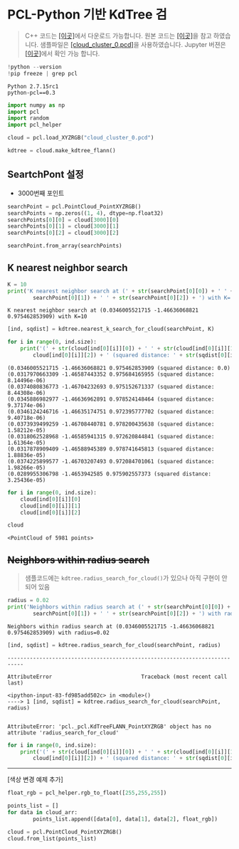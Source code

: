 
# PCL-Python 기반  KdTree 검

> C++ 코드는 [[이곳]](https://github.com/adioshun/gitBook_Tutorial_PCL/blob/master/Intermediate/Part02-Chapter02-Search-Kdtree-PCL-Cpp.cpp)에서 다운로드 가능합니다. 원본 코드는 [[이곳]](https://github.com/strawlab/python-pcl/blob/master/examples/official/kdtree/kdtree_search.py)을 참고 하였습니다. 샘플파일은 [[cloud_cluster_0.pcd]](https://raw.githubusercontent.com/adioshun/gitBook_Tutorial_PCL/master/Intermediate/sample/cloud_cluster_0.pcd)을 사용하였습니다. Jupyter 버젼은 [[이곳]](https://github.com/adioshun/gitBook_Tutorial_PCL/blob/master/Intermediate/Part02-Chapter02-Search-Kdtree-PCL-Python.ipynb)에서 확인 가능 합니다. 





```python
!python --version 
!pip freeze | grep pcl 
```

    Python 2.7.15rc1
    python-pcl==0.3



```python
import numpy as np
import pcl
import random
import pcl_helper
```


```python
cloud = pcl.load_XYZRGB("cloud_cluster_0.pcd")
```


```python
kdtree = cloud.make_kdtree_flann()
```

## SeartchPont 설정 
- 3000번째 포인트


```python
searchPoint = pcl.PointCloud_PointXYZRGB()
searchPoints = np.zeros((1, 4), dtype=np.float32)
searchPoints[0][0] = cloud[3000][0]
searchPoints[0][1] = cloud[3000][1]
searchPoints[0][2] = cloud[3000][2]

searchPoint.from_array(searchPoints)
```

## K nearest neighbor search


```python
K = 10
print('K nearest neighbor search at (' + str(searchPoint[0][0]) + ' ' + str(
        searchPoint[0][1]) + ' ' + str(searchPoint[0][2]) + ') with K=' + str(K))
```

    K nearest neighbor search at (0.0346005521715 -1.46636068821 0.975462853909) with K=10



```python
[ind, sqdist] = kdtree.nearest_k_search_for_cloud(searchPoint, K)
```


```python
for i in range(0, ind.size):
    print('(' + str(cloud[ind[0][i]][0]) + ' ' + str(cloud[ind[0][i]][1]) + ' ' + str(
        cloud[ind[0][i]][2]) + ' (squared distance: ' + str(sqdist[0][i]) + ')')
```

    (0.0346005521715 -1.46636068821 0.975462853909 (squared distance: 0.0)
    (0.0317970663309 -1.46587443352 0.975684165955 (squared distance: 8.14496e-06)
    (0.0374080836773 -1.46704232693 0.975152671337 (squared distance: 8.44308e-06)
    (0.0345886982977 -1.46636962891 0.978524148464 (squared distance: 9.37174e-06)
    (0.0346124246716 -1.46635174751 0.972395777702 (squared distance: 9.40718e-06)
    (0.0373939499259 -1.46708440781 0.978200435638 (squared distance: 1.58212e-05)
    (0.0318062528968 -1.46585941315 0.972620844841 (squared distance: 1.61364e-05)
    (0.0317878909409 -1.46588945389 0.978741645813 (squared distance: 1.88836e-05)
    (0.0374225899577 -1.46703207493 0.972084701061 (squared distance: 1.98266e-05)
    (0.0289955306798 -1.4653942585 0.975902557373 (squared distance: 3.25436e-05)



```python
for i in range(0, ind.size):
    cloud[ind[0][i]][0]
    cloud[ind[0][i]][1]
    cloud[ind[0][i]][2]
```


```python
cloud
```




    <PointCloud of 5981 points>



## ~~Neighbors within radius search~~

> 샘플코드에는 `kdtree.radius_search_for_cloud()`가 있으나 아직 구현이 안되어 있음 


```python
radius = 0.02
print('Neighbors within radius search at (' + str(searchPoint[0][0]) + ' ' + str(
        searchPoint[0][1]) + ' ' + str(searchPoint[0][2]) + ') with radius=' + str(radius))
```

    Neighbors within radius search at (0.0346005521715 -1.46636068821 0.975462853909) with radius=0.02



```python
[ind, sqdist] = kdtree.radius_search_for_cloud(searchPoint, radius)
```


    ---------------------------------------------------------------------------

    AttributeError                            Traceback (most recent call last)

    <ipython-input-83-fd985add502c> in <module>()
    ----> 1 [ind, sqdist] = kdtree.radius_search_for_cloud(searchPoint, radius)
    

    AttributeError: 'pcl._pcl.KdTreeFLANN_PointXYZRGB' object has no attribute 'radius_search_for_cloud'



```python
for i in range(0, ind.size):
    print('(' + str(cloud[ind[0][i]][0]) + ' ' + str(cloud[ind[0][i]][1]) + ' ' + str(
        cloud[ind[0][i]][2]) + ' (squared distance: ' + str(sqdist[0][i]) + ')')
```

---
[색상 변경 예제 추가]

```python 
float_rgb = pcl_helper.rgb_to_float([255,255,255])

points_list = []
for data in cloud_arr:
        points_list.append([data[0], data[1], data[2], float_rgb])

cloud = pcl.PointCloud_PointXYZRGB()
cloud.from_list(points_list)
```